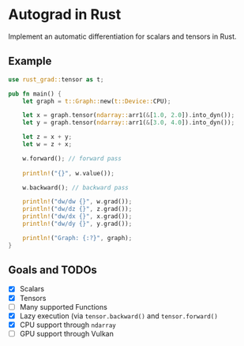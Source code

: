 # Autograd in Rust

Implement an automatic differentiation for scalars and tensors in Rust.

## Example

```rust
use rust_grad::tensor as t;

pub fn main() {
    let graph = t::Graph::new(t::Device::CPU);

    let x = graph.tensor(ndarray::arr1(&[1.0, 2.0]).into_dyn());
    let y = graph.tensor(ndarray::arr1(&[3.0, 4.0]).into_dyn());

    let z = x + y;
    let w = z + x;

    w.forward(); // forward pass
    
    println!("{}", w.value());

    w.backward(); // backward pass

    println!("dw/dw {}", w.grad());
    println!("dw/dz {}", z.grad());
    println!("dw/dx {}", x.grad());
    println!("dw/dy {}", y.grad());

    println!("Graph: {:?}", graph);
}

```
            
## Goals and TODOs

- [x] Scalars
- [x] Tensors 
- [ ] Many supported Functions 
- [x] Lazy execution (via `tensor.backward()` and `tensor.forward()`
- [x] CPU support through `ndarray` 
- [ ] GPU support through Vulkan
